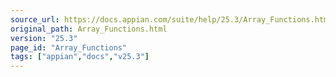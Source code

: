 ```yaml
---
source_url: https://docs.appian.com/suite/help/25.3/Array_Functions.html
original_path: Array_Functions.html
version: "25.3"
page_id: "Array_Functions"
tags: ["appian","docs","v25.3"]
---
```



